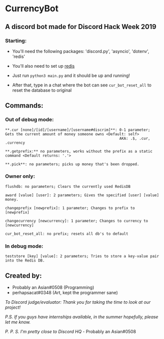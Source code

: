# CurrencyBot

## A discord bot made for Discord Hack Week 2019

### Starting:
    
- You'll need the following packages: 'discord.py', 'asyncio', 'dotenv', 'redis'

- You'll also need to set up [redis](https://redis.io/download)

- Just run `python3 main.py` and it should be up and running!

- After that, type in a chat where the bot can see `cur_bot_reset_all` to reset the database to original
    
## Commands:

### Out of debug mode:
```
**.cur [none]/[id]/[username]/[username#discrim]**: 0-1 parameter; Gets the current amount of money someone owns <Default: self>
                                                    AKA: .$, .cur, .currency

**.getprefix:** no parameters, works without the prefix as a static command <Default returns: '.'>

**.pick**: no parameters; picks up money that's been dropped.
```

### Owner only:
```
flushdb: no parameters; Clears the currently used RedisDB

award [value] [user]: 2 parameters; Gives the specified [user] [value] money.

changeprefix [newprefix]: 1 parameter; Changes to prefix to [newprefix]

changecurrency [newcurrency]: 1 parameter; Changes to currency to [newcurrency]

cur_bot_reset_all: no prefix; resets all db's to default
```

### In debug mode:

```
teststore [key] [value]: 2 parameters; Tries to store a key-value pair into the Redis DB.
```

## Created by:
- Probably an Asian#0508 (Programming)
- perhapsacat#0348 (Art, kept the programmer sane)


*To Discord judge/evaluator: Thank you for taking the time to look at our project!*

*P.S. If you guys have internships available, in the summer hopefully, please let me know.*

*P. P. S. I'm pretty close to Discord HQ* - Probably an Asian#0508

